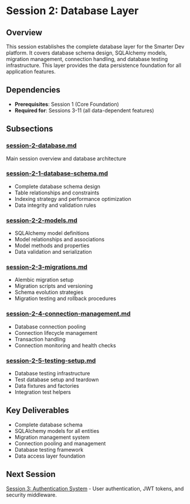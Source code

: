 # Session 2: Database Layer

## Overview
This session establishes the complete database layer for the Smarter Dev platform. It covers database schema design, SQLAlchemy models, migration management, connection handling, and database testing infrastructure. This layer provides the data persistence foundation for all application features.

## Dependencies
- **Prerequisites**: Session 1 (Core Foundation)
- **Required for**: Sessions 3-11 (all data-dependent features)

## Subsections

### [session-2-database.md](./session-2-database.md)
Main session overview and database architecture

### [session-2-1-database-schema.md](./session-2-1-database-schema.md)
- Complete database schema design
- Table relationships and constraints
- Indexing strategy and performance optimization
- Data integrity and validation rules

### [session-2-2-models.md](./session-2-2-models.md)
- SQLAlchemy model definitions
- Model relationships and associations
- Model methods and properties
- Data validation and serialization

### [session-2-3-migrations.md](./session-2-3-migrations.md)
- Alembic migration setup
- Migration scripts and versioning
- Schema evolution strategies
- Migration testing and rollback procedures

### [session-2-4-connection-management.md](./session-2-4-connection-management.md)
- Database connection pooling
- Connection lifecycle management
- Transaction handling
- Connection monitoring and health checks

### [session-2-5-testing-setup.md](./session-2-5-testing-setup.md)
- Database testing infrastructure
- Test database setup and teardown
- Data fixtures and factories
- Integration test helpers

## Key Deliverables
- Complete database schema
- SQLAlchemy models for all entities
- Migration management system
- Connection pooling and management
- Database testing framework
- Data access layer foundation

## Next Session
[Session 3: Authentication System](../session-3/index.md) - User authentication, JWT tokens, and security middleware.
